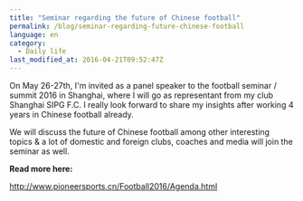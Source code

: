 ```yaml
---
title: "Seminar regarding the future of Chinese football"
permalink: /blog/seminar-regarding-future-chinese-football
language: en
category:
  - Daily life
last_modified_at: 2016-04-21T09:52:47Z
---
```


On May 26-27th, I'm invited as a panel speaker to the football seminar / summit 2016 in Shanghai, where I will go as representant from my club Shanghai SIPG F.C. I really look forward to share my insights after working 4 years in Chinese football already.

We will discuss the future of Chinese football among other interesting topics & a lot of domestic and foreign clubs, coaches and media will join the seminar as well.

**Read more here:**

<http://www.pioneersports.cn/Football2016/Agenda.html>
